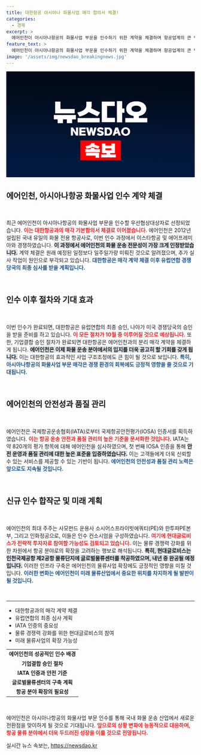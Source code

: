 ```yaml
---
title: 대한항공 아시아나 화물사업 매각 합의서 체결!
categories:
  - 경제
excerpt: >
  에어인천이 아시아나항공의 화물사업 부문을 인수하기 위한 계약을 체결하며 항공업계의 큰 변화를 예고합니다. 이로써 화물 전문 항공사로서의 입지를 더욱 강화하고, 대한항공의 EU 승인 획득에도 박차를 가할 전망입니다!
feature_text: >
  에어인천이 아시아나항공의 화물사업 부문을 인수하기 위한 계약을 체결하며 항공업계의 큰 변화를 예고합니다. 이로써 화물 전문 항공사로서의 입지를 더욱 강화하고, 대한항공의 EU 승인 획득에도 박차를 가할 전망입니다!
image: '/assets/img/newsdao_breakingnews.jpg'
---
```


<p><img src="/assets/img/newsdao_breakingnews.jpg" alt="implanttips 속보" /></p>

<h2 data-ke-size="size26">에어인천, 아시아나항공 화물사업 인수 계약 체결</h2>

<p data-ke-size="size16">&nbsp;</p>  

<p>최근 에어인천이 아시아나항공의 화물사업 부문을 인수할 우선협상대상자로 선정되었습니다. <b><span style="color: #ee2323;">이는 대한항공과의 매각 기본합의서 체결로 이어졌습니다.</span></b>  에어인천은 2012년 설립된 국내 유일의 화물 전용 항공사로, 이번 인수 과정에서 이스타항공 및 에어프레미아와 경쟁하였습니다. <b><span style="background-color: #21538527;">이 과정에서 에어인천의 화물 운송 전문성이 가장 크게 인정받았습니다.</span></b>  계약 체결은 원래 예정된 일정보다 일주일가량 미뤄진 것으로 알려졌으며, 추가 실사 작업이 원인으로 부각되고 있습니다. <b><span style="color: #1a5490;">대한항공은 매각 계약 체결 이후 유럽연합 경쟁당국의 최종 심사를 받을 계획입니다.</span></b></p>

<p data-ke-size="size16">&nbsp;</p>  

<h2 data-ke-size="size26">인수 이후 절차와 기대 효과</h2>

<p data-ke-size="size16">&nbsp;</p>  

<p>이번 인수가 완료되면, 대한항공은 유럽연합의 최종 승인, 나아가 미국 경쟁당국의 승인을 받을 준비를 하고 있습니다. <b><span style="color: #ee2323;">이 모든 절차가 10월 중 이루어질 것으로 예상됩니다.</span></b> 또한, 기업결합 승인 절차가 완료되면 대한항공은 에어인천과의 분리 매각 계약을 체결하게 됩니다. <b><span style="background-color: #21538527;">에어인천은 이제 화물 운송 분야에서의 입지를 더욱 공고히 할 기회를 갖게 됩니다.</span></b> 이는 대한항공의 효과적인 사업 구조조정에도 큰 힘이 될 것으로 보입니다. <b><span style="color: #1a5490;">특히, 아시아나항공의 화물사업 부문 매각은 경쟁 환경의 회복에도 긍정적 영향을 줄 것으로 기대됩니다.</span></b></p>

<p data-ke-size="size16">&nbsp;</p>  

<h2 data-ke-size="size26">에어인천의 안전성과 품질 관리</h2>

<p data-ke-size="size16">&nbsp;</p>  

<p>에어인천은 국제항공운송협회(IATA)로부터 국제항공안전평가(IOSA) 인증서를 획득하였습니다. <b><span style="color: #ee2323;">이는 항공 운송 안전과 품질 관리의 높은 기준을 문서화한 것입니다.</span></b> IATA는 약 820개의 평가 항목에 대해 에어인천을 심사하였으며, 첫 번째 IOSA 인증을 통해 <b><span style="background-color: #21538527;">안전 운영과 품질 관리에 대한 높은 표준을 입증하였습니다.</span></b> 이는 고객들에게 더욱 신뢰할 수 있는 서비스를 제공할 수 있는 기반이 됩니다. <b><span style="color: #1a5490;">에어인천의 안전성과 품질 관리 노력은 앞으로도 지속될 것입니다.</span></b></p>

<p data-ke-size="size16">&nbsp;</p>  

<h2 data-ke-size="size26">신규 인수 합작군 및 미래 계획</h2>

<p data-ke-size="size16">&nbsp;</p>  

<p>에어인천의 최대 주주는 사모펀드 운용사 소시어스프라이빗에쿼티(PE)와 한투파PE본부, 그리고 인화정공으로, 이들은 인수 컨소시엄을 구성하였습니다. <b><span style="color: #ee2323;">여기에 현대글로비스가 전략적 투자자로 참여할 가능성도 검토되고 있습니다.</span></b> 이는 물류 경쟁력 강화를 위한 차원에서 항공 분야로의 확장을 고려하는 행보로 해석됩니다. <b><span style="background-color: #21538527;">특히, 현대글로비스는 인천국제공항 제2공항 물류단지에 글로벌물류센터를 착공하였으며, 내년 중 완공될 예정입니다.</span></b> 이러한 인프라 구축은 에어인천의 물류사업 확장에도 긍정적인 영향을 미칠 것입니다. <b><span style="color: #1a5490;">이러한 변화는 에어인천이 미래 물류산업에서 중요한 위치를 차지하게 될 발판이 될 것입니다.</span></b></p>

<p data-ke-size="size16">&nbsp;</p>  

<hr>  

<ul>
<li>대한항공과의 매각 계약 체결</li>
<li>유럽연합의 최종 심사 계획</li>
<li>IATA 인증의 중요성</li>
<li>물류 경쟁력 강화를 위한 현대글로비스의 참여</li>
<li>미래 물류사업의 확장 가능성</li>
</ul>  

<table>
<tr>
<td style="text-align: center; height: 17px;"><b>에어인천의 성공적인 인수 배경</b></td>
</tr>
<tr>
<td style="text-align: center; height: 17px;"><b>기업결합 승인 절차</b></td>
</tr>
<tr>
<td style="text-align: center; height: 17px;"><b>IATA 인증과 안전 기준</b></td>
</tr>
<tr>
<td style="text-align: center; height: 17px;"><b>글로벌물류센터의 구축 계획</b></td>
</tr>
<tr>
<td style="text-align: center; height: 17px;"><b>항공 분야 확장의 필요성</b></td>
</tr>
</table>  

<p data-ke-size="size16">&nbsp;</p>  

<p>에어인천은 아시아나항공의 화물사업 부문 인수를 통해 국내 화물 운송 산업에서 새로운 전환점을 맞이하게 될 것으로 기대됩니다. <b><span style="color: #ee2323;">앞으로의 상황 변화에 능동적으로 대응하며, 항공 물류 분야에서 더욱 두드러진 성장을 이룰 것으로 전망됩니다.</span></b></p>
실시간 뉴스 속보는, <a href="https://newsdao.kr" rel="dofollow">https://newsdao.kr</a>


